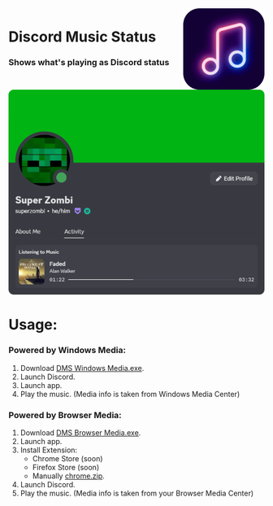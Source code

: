 <img src="github/images/logo.png" width="160px" align="right">

# Discord Music Status
### Shows what's playing as Discord status

<img src="github/images/example.png" width="600px">

# Usage:
### Powered by Windows Media:
1. Download [DMS Windows Media.exe](https://github.com/SuperZombi/Discord-Music-Status/releases).
2. Launch Discord.
3. Launch app.
4. Play the music. (Media info is taken from Windows Media Center)

### Powered by Browser Media:
1. Download [DMS Browser Media.exe](https://github.com/SuperZombi/Discord-Music-Status/releases).
2. Launch app.
3. Install Extension:
    - Chrome Store (soon)
    - Firefox Store (soon)
    - Manually [chrome.zip](https://github.com/SuperZombi/Discord-Music-Status/releases).
4. Launch Discord.
5. Play the music. (Media info is taken from your Browser Media Center)
